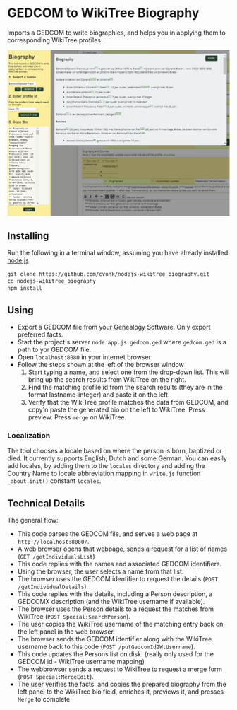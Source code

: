 # GEDCOM to WikiTree Biography

Imports a GEDCOM to write biographies, and helps you in applying them to corresponding WikiTree profiles.

![screenshot](media/screenshot.png)

## Installing

Run the following in a terminal window, assuming you have already installed [node.js](https://nodejs.org/en/download/)

    git clone https://github.com/cvonk/nodejs-wikitree_biography.git
    cd nodejs-wikitree_biography
    npm install

## Using

* Export a GEDCOM file from your Genealogy Software.  Only export preferred facts.  
* Start the project's server `node app.js gedcom.ged` where `gedcom.ged` is a path to yor GEDCOM file.
* Open `localhost:8080` in your internet browser
* Follow the steps shown at the left of the browser window
  1. Start typing a name, and select one from the drop-down list.  This will bring up the search results from WikiTree on the right.
  2. Find the matching profile id from the search results (they are in the format lastname-integer) and paste it on the left.
  3. Verify that the WikiTree profile matches the data from GEDCOM, and copy'n'paste the generated bio on the left to WikiTree. Press preview. Press `merge` on WikiTree.

### Localization

The tool chooses a locale based on where the person is born, baptized or died.  It currently supports English, Dutch and some German.  You can easily add locales, by adding them to the `locales` directory and adding the Country Name to locale abbreviation mapping in `write.js` function `_about.init()` constant `locales`.

## Technical Details

The general flow:
 - This code parses the GEDCOM file, and serves a web page at `http://localhost:8080/`.
 - A web browser opens that webpage, sends a request for a list of names (`GET /getIndividualsList`)
 - This code replies with the names and associated GEDCOM identifiers.
 - Using the browser, the user selects a name from that list.
 - The browser uses the GEDCOM identifier to request the details (`POST /getIndividualDetails`).
 - This code replies with the details, including a Person description, a GEDCOMX description (and the WikiTree username if available).
 - The browser uses the Person details to a request the matches from WikiTree (`POST Special:SearchPerson`).
 - The user copies the WikiTree username of the matching entry back on the left panel in the web browser.
 - The browser sends the GEDCOM identifier along with the WikiTree username back to this code (`POST /putGedcomId2WtUsername`).
 - This code updates the Persons list on disk. (really only used for the GEDCOM id - WikiTree username mapping)
 - The webbrowser sends a request to WikiTree to request a merge form (`POST Special:MergeEdit`).
 - The user verifies the facts, and copies the prepared biography from the left panel to the WikiTree bio field, enriches it, previews it, and presses `Merge` to complete
